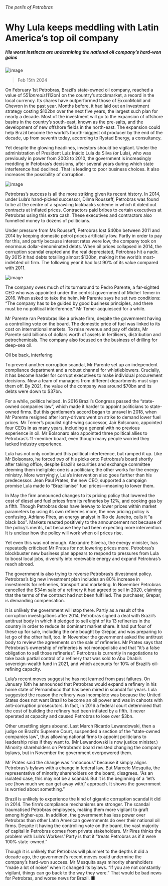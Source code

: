 ###### The perils of Petrobras
# Why Lula keeps meddling with Latin America’s top oil company 
##### His worst instincts are undermining the national oil company’s hard-won gains 
![image](images/20240217_AMP001.jpg) 
> Feb 15th 2024 
On February 1st Petrobras, Brazil’s state-owned oil company, reached a value of $551bn reais ($112bn) on the country’s stockmarket, a record in the local currency. Its shares have outperformed those of ExxonMobil and Chevron in the past year. Months before, it had laid out an investment strategy costing $102bn over the next five years, the largest such plan for nearly a decade. Most of the investment will go to the expansion of offshore basins in the country’s south-east, known as the pre-salts, and the development of new offshore fields in the north-east. The expansion could help Brazil become the world’s fourth-biggest oil producer by the end of the decade, up from seventh today, according to Rystad Energy, a consultancy.
Yet despite the glowing headlines, investors should be vigilant. Under the administration of President Luiz Inácio Lula da Silva (or Lula), who was previously in power from 2003 to 2010, the government is increasingly meddling in Petobras’s decisions, after several years during which state interference had declined. That is leading to poor business choices. It also increases the possibility of corruption.
![image](images/20240217_AMM995.png) 

Petrobras’s success is all the more striking given its recent history. In 2014, under Lula’s hand-picked successor, Dilma Rousseff, Petrobras was found to be at the centre of a sprawling kickbacks scheme in which it doled out contracts at inflated prices. Contractors paid bribes to certain executives at Petrobras using this extra cash. These executives and contractors also funnelled money to dozens of politicians. 
Under pressure from Ms Rousseff, Petrobras lost $40bn between 2011 and 2014 by keeping domestic petrol prices artificially low. Partly in order to pay for this, and partly because interest rates were low, the company took on enormous dollar-denominated debts. When oil prices collapsed in 2014, the corruption scandal erupted and the real depreciated, Petrobras hit a nadir. By 2015 it had debts totalling almost $130bn, making it the world’s most-indebted oil firm. The following year it had lost 90% of its value compared with 2011.
![image](images/20240217_AMC410.png) 

The company owes much of its turnaround to Pedro Parente, a far-sighted CEO who was appointed under the centrist government of Michel Temer in 2016. When asked to take the helm, Mr Parente says he set two conditions: “The company has to be guided by good business principles, and there must be no political interference.” Mr Temer acquiesced for a while.
Mr Parente ran Petrobras like a private firm, despite the government having a controlling vote on the board. The domestic price of fuel was linked to its cost on international markets. To raise revenue and pay off debts, Mr Parente sold billions of dollars worth of assets in fertilisers, distribution and petrochemicals. The company also focused on the business of drilling for deep-sea oil. 
Oil be back, interfering
To prevent another corruption scandal, Mr Parente set up an independent compliance department and a robust channel for whistleblowers. Crucially, it has become harder for corrupt executives to make individual procurement decisions. Now a team of managers from different departments must sign them off. By 2021, the value of the company was around $70bn and its debts were down to $37bn.
For a while, politics helped. In 2016 Brazil’s Congress passed the “state-owned companies law”, which made it harder to appoint politicians to state-owned firms. But this gentlemen’s accord began to unravel in 2018, when Mr Parente resigned after lorry-drivers went on strike to demand lower fuel prices. Mr Temer’s populist right-wing successor, Jair Bolsonaro, appointed four CEOs in as many years, including a general with no previous experience in oil. Mr Bolsonaro also appointed three political allies to Petrobras’s 11-member board, even though many people worried they lacked industry experience. 
Lula has not only continued this political interference, but ramped it up. Like Mr Bolsonaro, he forced two of his picks onto Petrobras’s board shortly after taking office, despite Brazil’s securities and exchange committee deeming them ineligible: one is a politician; the other works for the energy ministry. More worryingly, Lula’s intervention also goes further than his predecessor. Jean Paul Prates, the new CEO, supported a campaign promise Lula made to “Brazilianise” fuel prices—meaning to lower them. 
In May the firm announced changes to its pricing policy that lowered the cost of diesel and fuel prices from its refineries by 12%, and cooking gas by a fifth. Though Petrobras does have leeway to lower prices within market parameters by using its own refineries more, the new pricing policy is confusing. Adriano Pires, an energy analyst in Rio de Janeiro, calls it “a black box”. Markets reacted positively to the announcement not because of the policy’s merits, but because they had been expecting more intervention. It is unclear how the policy will work when oil prices rise.
Yet even this was not enough. Alexandre Silveira, the energy minister, has repeatedly criticised Mr Prates for not lowering prices more. Petrobras’s blockbuster new business plan appears to respond to pressures from Lula to boost local jobs, diversify into renewable energy and expand Petrobras’s reach abroad. 
The government is also trying to reverse Petrobras’s divestment policy. Petrobras’s big new investment plan includes an 80% increase in investments for refineries, transport and marketing. In November Petrobras cancelled the $34m sale of a refinery it had agreed to sell in 2020, claiming that the terms of the contract had not been fulfilled. The purchaser, Grepar, is demanding compensation.
It is unlikely the government will stop there. Partly as a result of the corruption investigations after 2014, Petrobras signed a deal with Brazil’s antitrust body in which it pledged to sell eight of its 13 refineries in the country in order to reduce its dominant market share. It had put four of these up for sale, including the one bought by Grepar, and was preparing to let go of the other half, too. In November the government asked the antitrust body to review the agreements on the sale of refineries. Mr Prates says that Petrobras’s ownership of refineries is not monopolistic and that “it’s a false obligation to sell those refineries”. Petrobras is currently in negotiations to take back partial control of a refinery that was sold to Abu Dhabi’s sovereign-wealth fund in 2021, and which accounts for 10% of Brazil’s oil-refining capacity. 
Lula’s recent moves suggest he has not learned from past failures. On January 18th he announced that Petrobras would expand a refinery in his home state of Pernambuco that has been mired in scandal for years. Lula suggested the reason the refinery was incomplete was because the United States does not want Brazil to become an oil power and was in cahoots with anti-corruption prosecutors. In fact, in 2016 a federal court determined that the cost of building the refinery had been inflated by a fifth. It never operated at capacity and caused Petrobras to lose over $3bn. 
Other unsettling signs abound. Last March Ricardo Lewandowski, then a judge on Brazil’s Supreme Court, suspended a section of the “state-owned companies law”, thus allowing national firms to appoint politicians to leadership roles if they want to. (Mr Lewandowski is now justice minister.) Minority shareholders on Petrobras’s board resisted changing the company bylaws, but in November the government overpowered them. 
Mr Prates said the change was “innocuous” because it simply aligns Petrobras’s bylaws with a change in federal law. But Marcelo Mesquita, the representative of minority shareholders on the board, disagrees. “As an isolated case, this may not be a scandal. But it is the beginning of a ‘let’s see [how much we can get away with]’ approach. It shows the government is worried about something.”
Brazil is unlikely to experience the kind of gigantic corruption scandal it did in 2014. The firm’s compliance mechanisms are stronger. The scandal traumatised Petrobras employees, making them more vigilant to graft among higher-ups. In addition, the government has less power over Petrobras than other Latin American governments do over their national oil firms. Despite it having the controlling vote on the board, the vast majority of capital in Petrobras comes from private stakeholders. Mr Pires thinks the problem with Lula’s Workers’ Party is that it “treats Petrobras as if it were 100% state-owned.”
Though it is unlikely that Petrobras will plummet to the depths it did a decade ago, the government’s recent moves could undermine the company’s hard-won success. Mr Mesquita says minority shareholders “made a lot of noise” when it changed its bylaws. “If you are not constantly vigilant, things can go back to the way they were.” That would be bad news for Petrobras, and worse news for Brazil. ■
